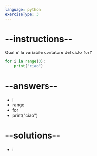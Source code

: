 ```yaml
---
language: python
exerciseType: 3
---
```


# --instructions--

Qual e' la variabile contatore del ciclo `for`?
```python
for i in range(3):
	print("ciao")
```

# --answers--

- i
- range
- for
- print("ciao")

# --solutions--

- i
